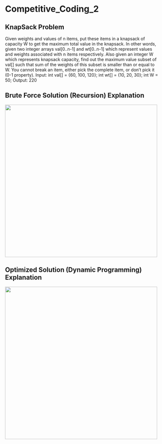 # Competitive_Coding_2
## KnapSack Problem
Given weights and values of n items, put these items in a knapsack of capacity W to get the maximum total value in the knapsack. In other words, given two integer arrays val[0..n-1] and wt[0..n-1] which represent values and weights associated with n items respectively. Also given an integer W which represents knapsack capacity, find out the maximum value subset of val[] such that sum of the weights of this subset is smaller than or equal to W. You cannot break an item, either pick the complete item, or don’t pick it (0-1 property).
Input:
   int val[] = {60, 100, 120};
   int wt[] = {10, 20, 30};
   int W = 50;
Output: 220
## Brute Force Solution (Recursion) Explanation
<img src= "https://imgur.com/a/XYpRSt0" width=500><br>
## Optimized Solution (Dynamic Programming) Explanation
<img src= "https://imgur.com/a/pXbEL3c" width=500><br>
